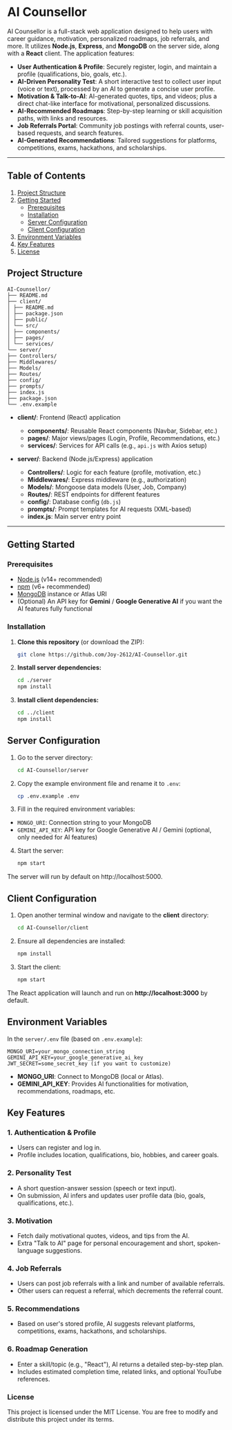 # AI Counsellor

AI Counsellor is a full-stack web application designed to help users with career guidance, motivation, personalized roadmaps, job referrals, and more. It utilizes **Node.js**, **Express**, and **MongoDB** on the server side, along with a **React** client. The application features:

- **User Authentication & Profile**: Securely register, login, and maintain a profile (qualifications, bio, goals, etc.).
- **AI-Driven Personality Test**: A short interactive test to collect user input (voice or text), processed by an AI to generate a concise user profile.
- **Motivation & Talk-to-AI**: AI-generated quotes, tips, and videos; plus a direct chat-like interface for motivational, personalized discussions.
- **AI-Recommended Roadmaps**: Step-by-step learning or skill acquisition paths, with links and resources.
- **Job Referrals Portal**: Community job postings with referral counts, user-based requests, and search features.
- **AI-Generated Recommendations**: Tailored suggestions for platforms, competitions, exams, hackathons, and scholarships.

---

## Table of Contents

1. [Project Structure](#project-structure)
2. [Getting Started](#getting-started)
   - [Prerequisites](#prerequisites)
   - [Installation](#installation)
   - [Server Configuration](#server-configuration)
   - [Client Configuration](#client-configuration)
3. [Environment Variables](#environment-variables)
4. [Key Features](#key-features)
5. [License](#license)

## Project Structure

```pgsql
AI-Counsellor/
├── README.md
├── client/
│ ├── README.md
│ ├── package.json
│ ├── public/
│ └── src/
│ ├── components/
│ ├── pages/
│ └── services/
└── server/
├── Controllers/
├── Middlewares/
├── Models/
├── Routes/
├── config/
├── prompts/
├── index.js
├── package.json
└── .env.example
```

- **client/**: Frontend (React) application

  - **components/**: Reusable React components (Navbar, Sidebar, etc.)
  - **pages/**: Major views/pages (Login, Profile, Recommendations, etc.)
  - **services/**: Services for API calls (e.g., `api.js` with Axios setup)

- **server/**: Backend (Node.js/Express) application
  - **Controllers/**: Logic for each feature (profile, motivation, etc.)
  - **Middlewares/**: Express middleware (e.g., authorization)
  - **Models/**: Mongoose data models (User, Job, Company)
  - **Routes/**: REST endpoints for different features
  - **config/**: Database config (`db.js`)
  - **prompts/**: Prompt templates for AI requests (XML-based)
  - **index.js**: Main server entry point

---

## Getting Started

### Prerequisites

- [Node.js](https://nodejs.org/) (v14+ recommended)
- [npm](https://www.npmjs.com/) (v6+ recommended)
- [MongoDB](https://www.mongodb.com/) instance or Atlas URI
- (Optional) An API key for **Gemini** / **Google Generative AI** if you want the AI features fully functional

### Installation

1. **Clone this repository** (or download the ZIP):

   ```bash
   git clone https://github.com/Joy-2612/AI-Counsellor.git
   ```

2. **Install server dependencies:**

   ```bash
   cd ./server
   npm install
   ```

3. **Install client dependencies:**

   ```bash
   cd ../client
   npm install
   ```

## Server Configuration

1. Go to the server directory:

   ```bash
   cd AI-Counsellor/server
   ```

2. Copy the example environment file and rename it to `.env`:

   ```bash
   cp .env.example .env
   ```

3. Fill in the required environment variables:

- `MONGO_URI`: Connection string to your MongoDB
- `GEMINI_API_KEY`: API key for Google Generative AI / Gemini (optional, only needed for AI features)

4. Start the server:

   ```bash
   npm start
   ```

The server will run by default on http://localhost:5000.

## Client Configuration

1. Open another terminal window and navigate to the **client** directory:

   ```bash
   cd AI-Counsellor/client
   ```

2. Ensure all dependencies are installed:

   ```bash
   npm install
   ```

3. Start the client:
   ```bash
   npm start
   ```

The React application will launch and run on **http://localhost:3000** by default.

## Environment Variables

In the `server/.env` file (based on `.env.example`):

```
MONGO_URI=your_mongo_connection_string
GEMINI_API_KEY=your_google_generative_ai_key
JWT_SECRET=some_secret_key (if you want to customize)
```

- **MONGO_URI**: Connect to MongoDB (local or Atlas).
- **GEMINI_API_KEY**: Provides AI functionalities for motivation, recommendations, roadmaps, etc.

## Key Features

### 1. Authentication & Profile

- Users can register and log in.
- Profile includes location, qualifications, bio, hobbies, and career goals.

### 2. Personality Test

- A short question-answer session (speech or text input).
- On submission, AI infers and updates user profile data (bio, goals, qualifications, etc.).

### 3. Motivation

- Fetch daily motivational quotes, videos, and tips from the AI.
- Extra "Talk to AI" page for personal encouragement and short, spoken-language suggestions.

### 4. Job Referrals

- Users can post job referrals with a link and number of available referrals.
- Other users can request a referral, which decrements the referral count.

### 5. Recommendations

- Based on user's stored profile, AI suggests relevant platforms, competitions, exams, hackathons, and scholarships.

### 6. Roadmap Generation

- Enter a skill/topic (e.g., "React"), AI returns a detailed step-by-step plan.
- Includes estimated completion time, related links, and optional YouTube references.

### License

This project is licensed under the MIT License. You are free to modify and distribute this project under its terms.
